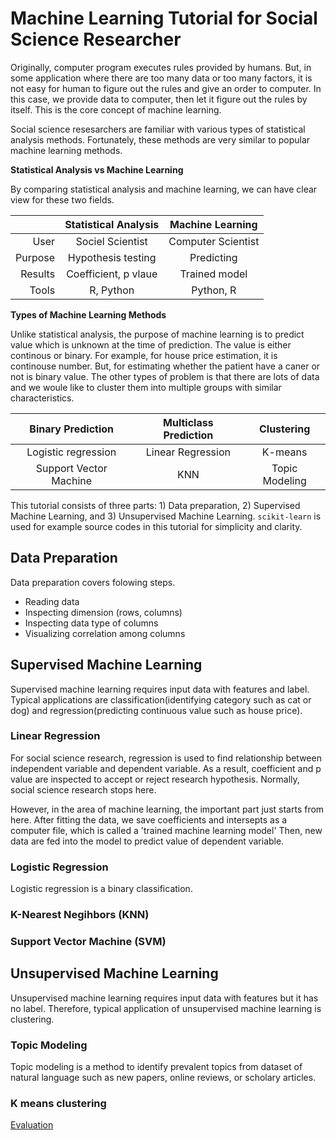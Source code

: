 # Machine Learning Tutorial for Social Science Researcher

Originally, computer program executes rules provided by humans. But, in some application where there are too many data or too many factors, it is not easy for human to figure out the rules and give an order to computer. In this case, we provide data to computer, then let it figure out the rules by itself. This is the core concept of machine learning.

Social science resesarchers are familiar with various types of statistical analysis methods. Fortunately, these methods are very similar to popular machine learning methods.

__Statistical Analysis vs Machine Learning__

By comparing statistical analysis and machine learning, we can have clear view for these two fields.  

|         | Statistical Analysis | Machine Learning |
|--------:| :----------------: | :--------------: |
| User    | Sociel Scientist | Computer Scientist |
| Purpose | Hypothesis testing | Predicting       |
| Results | Coefficient, p vlaue | Trained model |
| Tools   | R, Python | Python, R |

__Types of Machine Learning Methods__

Unlike statistical analysis, the purpose of machine learning is to predict value which is unknown at the time of prediction. The value is either continous or binary. For example, for house price estimation, it is continouse number. But, for estimating whether the patient have a caner or not is binary value. The other types of problem is that there are lots of data and we woule like to cluster them into multiple groups with similar characteristics. 

| Binary Prediction | Multiclass Prediction | Clustering |
| :---------------: | :-------------------: | :--------: |
| Logistic regression | Linear Regression | K-means |
| Support Vector Machine | KNN | Topic Modeling |

This tutorial consists of three parts: 1) Data preparation, 2) Supervised Machine Learning, and 3) Unsupervised Machine Learning. `scikit-learn` is used for example source codes in this tutorial for simplicity and clarity. 

## Data Preparation

Data preparation covers folowing steps.

- Reading data
- Inspecting dimension (rows, columns)
- Inspecting data type of columns
- Visualizing correlation among columns
 
## Supervised Machine Learning

Supervised machine learning requires input data with features and label. Typical applications are classification(identifying category such as cat or dog) and regression(predicting continuous value such as house price). 

### Linear Regression

For social science research, regression is used to find relationship between independent variable and dependent variable. As a result, coefficient and p value are inspected to accept or reject research hypothesis. Normally, social science research stops here. 

However, in the area of machine learning, the important part just starts from here. After fitting the data, we save coefficients and intersepts as a computer file, which is called a 'trained machine learning model' Then, new data are fed into the model to predict value of dependent variable.

### Logistic Regression

Logistic regression is a binary classification.

### K-Nearest Negihbors (KNN)

### Support Vector Machine (SVM)

## Unsupervised Machine Learning

Unsupervised machine learning requires input data with features but it has no label. Therefore, typical application of unsupervised machine learning is clustering.

### Topic Modeling

Topic modeling is a method to identify prevalent topics from dataset of natural language such as new papers, online reviews, or scholary articles.

### K means clustering

[Evaluation](Evaluation.md)